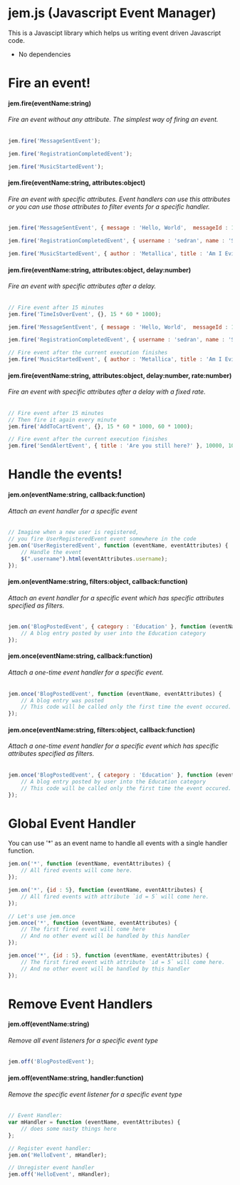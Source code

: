 jem.js (Javascript Event Manager)
==================================================

This is a Javascipt library which helps us writing event driven Javascript code.
- No dependencies

Fire an event!
===========

#### jem.fire(eventName:string)
###### Fire an event without any attribute. The simplest way of firing an event.

```javascript
jem.fire('MessageSentEvent');

jem.fire('RegistrationCompletedEvent');

jem.fire('MusicStartedEvent');
```

#### jem.fire(eventName:string, attributes:object)
###### Fire an event with specific attributes. Event handlers can use this attributes or you can use those attributes to filter events for a specific handler.

```javascript
jem.fire('MessageSentEvent', { message : 'Hello, World',  messageId : 1312});

jem.fire('RegistrationCompletedEvent', { username : 'sedran', name : 'Serdar', surname : 'Kuzucu' });

jem.fire('MusicStartedEvent', { author : 'Metallica', title : 'Am I Evil?' });
```

#### jem.fire(eventName:string, attributes:object, delay:number)
###### Fire an event with specific attributes after a delay.

```javascript
// Fire event after 15 minutes
jem.fire('TimeIsOverEvent', {}, 15 * 60 * 1000);

jem.fire('MessageSentEvent', { message : 'Hello, World',  messageId : 1312}, 100);

jem.fire('RegistrationCompletedEvent', { username : 'sedran', name : 'Serdar', surname : 'Kuzucu' }, 3000);

// Fire event after the current execution finishes
jem.fire('MusicStartedEvent', { author : 'Metallica', title : 'Am I Evil?' }, 0);
```

#### jem.fire(eventName:string, attributes:object, delay:number, rate:number)
###### Fire an event with specific attributes after a delay with a fixed rate.

```javascript
// Fire event after 15 minutes
// Then fire it again every minute
jem.fire('AddToCartEvent', {}, 15 * 60 * 1000, 60 * 1000);

// Fire event after the current execution finishes
jem.fire('SendAlertEvent', { title : 'Are you still here?' }, 10000, 10000);
```


Handle the events!
===========

#### jem.on(eventName:string, callback:function)
###### Attach an event handler for a specific event

```javascript
// Imagine when a new user is registered, 
// you fire UserRegisteredEvent event somewhere in the code
jem.on('UserRegisteredEvent', function (eventName, eventAttributes) {
	// Handle the event
	$(".username").html(eventAttributes.username);
});
```

#### jem.on(eventName:string, filters:object, callback:function)
###### Attach an event handler for a specific event which has specific attributes specified as filters.

```javascript
jem.on('BlogPostedEvent', { category : 'Education' }, function (eventName, eventAttributes) {
	// A blog entry posted by user into the Education category
});
```

#### jem.once(eventName:string, callback:function)
###### Attach a one-time event handler for a specific event.

```javascript
jem.once('BlogPostedEvent', function (eventName, eventAttributes) {
	// A blog entry was posted
	// This code will be called only the first time the event occured.
});
```

#### jem.once(eventName:string, filters:object, callback:function)
###### Attach a one-time event handler for a specific event which has specific attributes specified as filters.

```javascript
jem.once('BlogPostedEvent', { category : 'Education' }, function (eventName, eventAttributes) {
	// A blog entry posted by user into the Education category
	// This code will be called only the first time the event occured.
});
```

Global Event Handler
===========

You can use '*' as an event name to handle all events with a single handler function.

```javascript
jem.on('*', function (eventName, eventAttributes) {
	// All fired events will come here.
});

jem.on('*', {id : 5}, function (eventName, eventAttributes) {
	// All fired events with attribute `id = 5` will come here.
});

// Let's use jem.once
jem.once('*', function (eventName, eventAttributes) {
	// The first fired event will come here
	// And no other event will be handled by this handler
});

jem.once('*', {id : 5}, function (eventName, eventAttributes) {
	// The first fired event with attribute `id = 5` will come here.
	// And no other event will be handled by this handler
});
```


Remove Event Handlers
===========

#### jem.off(eventName:string)
###### Remove all event listeners for a specific event type

```javascript
jem.off('BlogPostedEvent');
```

#### jem.off(eventName:string, handler:function)
###### Remove the specific event listener for a specific event type

```javascript
// Event Handler:
var mHandler = function (eventName, eventAttributes) {
	// does some nasty things here
};

// Register event handler:
jem.on('HelloEvent', mHandler);

// Unregister event handler
jem.off('HelloEvent', mHandler);
```